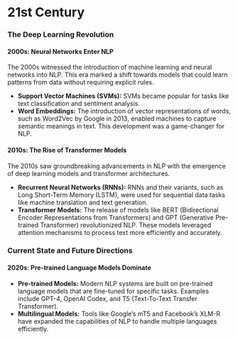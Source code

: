 # 21st Century

### The Deep Learning Revolution

#### **2000s: Neural Networks Enter NLP**

The 2000s witnessed the introduction of machine learning and neural networks into NLP. This era marked a shift towards models that could learn patterns from data without requiring explicit rules.

* **Support Vector Machines (SVMs):** SVMs became popular for tasks like text classification and sentiment analysis.
* **Word Embeddings:** The introduction of vector representations of words, such as Word2Vec by Google in 2013, enabled machines to capture semantic meanings in text. This development was a game-changer for NLP.

#### **2010s: The Rise of Transformer Models**

The 2010s saw groundbreaking advancements in NLP with the emergence of deep learning models and transformer architectures.

* **Recurrent Neural Networks (RNNs):** RNNs and their variants, such as Long Short-Term Memory (LSTM), were used for sequential data tasks like machine translation and text generation.
* **Transformer Models:** The release of models like BERT (Bidirectional Encoder Representations from Transformers) and GPT (Generative Pre-trained Transformer) revolutionized NLP. These models leveraged attention mechanisms to process text more efficiently and accurately.

### Current State and Future Directions

#### **2020s: Pre-trained Language Models Dominate**

* **Pre-trained Models:** Modern NLP systems are built on pre-trained language models that are fine-tuned for specific tasks. Examples include GPT-4, OpenAI Codex, and T5 (Text-To-Text Transfer Transformer).
* **Multilingual Models:** Tools like Google’s mT5 and Facebook’s XLM-R have expanded the capabilities of NLP to handle multiple languages efficiently.

####
